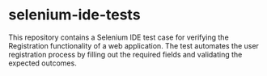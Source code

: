 # selenium-ide-tests
This repository contains a Selenium IDE test case for verifying the Registration functionality of a web application. The test automates the user registration process by filling out the required fields and validating the expected outcomes.
